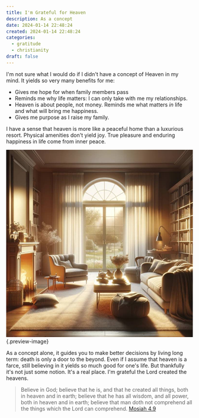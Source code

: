 ```yaml
---
title: I'm Grateful for Heaven
description: As a concept
date: 2024-01-14 22:48:24
created: 2024-01-14 22:48:24
categories:
  - gratitude
  - christianity
draft: false
---
```

I'm not sure what I would do if I didn't have a concept of Heaven in my mind. It yields so very many benefits for me:

- Gives me hope for when family members pass
- Reminds me why life matters: I can only take with me my relationships. 
- Heaven is about people, not money. Reminds me what matters *in* life and what will bring me happiness. 
- Gives me purpose as I raise my family. 

I have a sense that heaven is more like a peaceful home than a luxurious resort. Physical amenities don't yield joy. True pleasure and enduring happiness in life come from inner peace.

![My heavenly home would probably be more spruced up, but this is pretty peaceful.](../img/dalle-heavenly-home.jpeg){.preview-image}

As a concept alone, it guides you to make better decisions by living long term: death is only a door to the beyond. Even if I assume that heaven is a farce, still believing in it yields so much good for one's life. But thankfully it's not just some notion. It's a real place. I'm grateful the Lord created the heavens. 

> Believe in God; believe that he is, and that he created all things, both in heaven and in earth; believe that he has all wisdom, and all power, both in heaven and in earth; believe that man doth not comprehend all the things which the Lord can comprehend.
> [Mosiah 4.9](../scriptures/mosiah-4.9)



